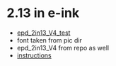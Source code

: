# 2.13 in e-ink

* [epd_2in13_V4_test](https://github.com/waveshareteam/e-Paper/blob/master/RaspberryPi_JetsonNano/python/examples/epd_2in13_V4_test.py)
* font taken from pic dir
* epd_2in13_V4 from repo as well
* [instructions](https://www.waveshare.com/wiki/2.13inch_e-Paper_HAT_Manual)

